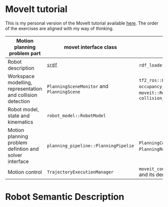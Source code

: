 
# MoveIt tutorial

This is my personal version of the MoveIt tutorial available [here](http://docs.ros.org/en/kinetic/api/moveit_tutorials/html/index.html). 
The order of the exercises are aligned with my way of thinking.


| Motion planning problem part | movet interface class | classes used |
| ---------------------------- | --------------------- | ------------ |
| Robot description | [`srdf`](https://wiki.ros.org/srdf) | `rdf_loader::RDFLoader` and setup assistant| 
| Workspace modelling, representation and collision detection| `PlanningSceneMonitor`  and `PlanningScene` | `tf2_ros::Buffer`, `occupancy_map_monitor::OccupancyMapMonitor`, `moveit::RobotModel`, `collision_detection::CollisionPluginLoader` |
| Robot model, state and kinematics | `robot_model::RobotModel` | |
| Motion planning problem defintion and solver interface | `planning_pipeline::PlanningPipelie` | `PlanningContext`, `PlannerManager`, `PlanningRequestAdapter`,`PlanningRequestAdapterChain` |
| Motion control | `TrajectoryExecutionManager` | `moveit_controller_manager::MoveItControllerManager` and its derivaties as `MoveItSimpleControllerManager` |


# Robot Semantic Description


